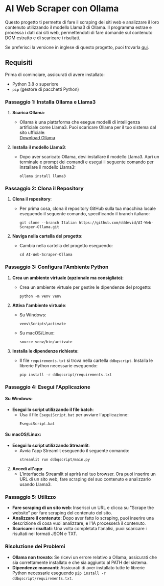 # AI Web Scraper con Ollama

Questo progetto ti permette di fare il scraping dei siti web e analizzare il loro contenuto utilizzando il modello Llama3 di Ollama. Il programma estrae e processa i dati dai siti web, permettendoti di fare domande sul contenuto DOM estratto e di scaricare i risultati.

Se preferisci la versione in inglese di questo progetto, puoi trovarla [qui](https://github.com/dddevid/AI-Web-Scraper-Ollama).

## Requisiti

Prima di cominciare, assicurati di avere installato:

- Python 3.8 o superiore
- `pip` (gestore di pacchetti Python)

### Passaggio 1: Installa Ollama e Llama3

1. **Scarica Ollama**:
   - Ollama è una piattaforma che esegue modelli di intelligenza artificiale come Llama3. Puoi scaricare Ollama per il tuo sistema dal sito ufficiale:  
     [Download Ollama](https://ollama.com/download)

2. **Installa il modello Llama3**:
   - Dopo aver scaricato Ollama, devi installare il modello Llama3. Apri un terminale o prompt dei comandi e esegui il seguente comando per installare il modello Llama3:
     ```
     ollama install llama3
     ```

### Passaggio 2: Clona il Repository

1. **Clona il repository**:
   - Per prima cosa, clona il repository GitHub sulla tua macchina locale eseguendo il seguente comando, specificando il branch italiano:
     ```
     git clone --branch Italian https://github.com/dddevid/AI-Web-Scraper-Ollama.git
     ```

2. **Naviga nella cartella del progetto**:
   - Cambia nella cartella del progetto eseguendo:
     ```
     cd AI-Web-Scraper-Ollama
     ```

### Passaggio 3: Configura l'Ambiente Python

1. **Crea un ambiente virtuale (opzionale ma consigliato)**:
   - Crea un ambiente virtuale per gestire le dipendenze del progetto:
     ```
     python -m venv venv
     ```

2. **Attiva l'ambiente virtuale**:
   - Su Windows:
     ```
     venv\Scripts\activate
     ```
   - Su macOS/Linux:
     ```
     source venv/bin/activate
     ```

3. **Installa le dipendenze richieste**:
   - Il file `requirements.txt` si trova nella cartella `ddbqscript`. Installa le librerie Python necessarie eseguendo:
     ```
     pip install -r ddbqscript/requirements.txt
     ```

### Passaggio 4: Esegui l'Applicazione

#### Su Windows:

- **Esegui lo script utilizzando il file batch**:
  - Usa il file `EseguiScript.bat` per avviare l'applicazione:
    ```
    EseguiScript.bat
    ```

#### Su macOS/Linux:

- **Esegui lo script utilizzando Streamlit**:
  - Avvia l'app Streamlit eseguendo il seguente comando:
    ```
    streamlit run ddbqscript/main.py
    ```

2. **Accedi all'app**:
   - L'interfaccia Streamlit si aprirà nel tuo browser. Ora puoi inserire un URL di un sito web, fare scraping del suo contenuto e analizzarlo usando Llama3.

### Passaggio 5: Utilizzo

- **Fare scraping di un sito web**: Inserisci un URL e clicca su "Scrape the website" per fare scraping del contenuto del sito.
- **Analizzare il contenuto**: Dopo aver fatto lo scraping, puoi inserire una descrizione di cosa vuoi analizzare, e l'IA processerà il contenuto.
- **Scaricare i risultati**: Una volta completata l'analisi, puoi scaricare i risultati nei formati JSON e TXT.

### Risoluzione dei Problemi

- **Ollama non trovato**: Se ricevi un errore relativo a Ollama, assicurati che sia correttamente installato e che sia aggiunto al PATH del sistema.
- **Dipendenze mancanti**: Assicurati di aver installato tutte le librerie Python necessarie eseguendo `pip install -r ddbqscript/requirements.txt`.

